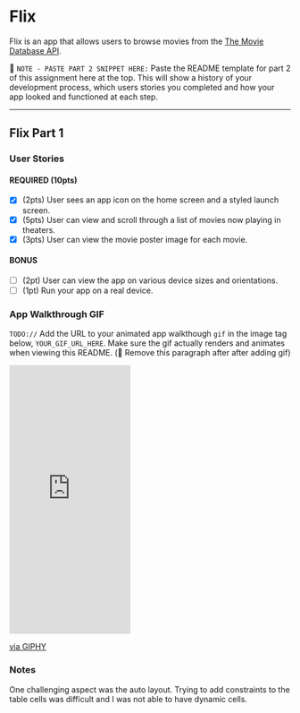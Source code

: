 # Flix

Flix is an app that allows users to browse movies from the [The Movie Database API](http://docs.themoviedb.apiary.io/#).

📝 `NOTE - PASTE PART 2 SNIPPET HERE:` Paste the README template for part 2 of this assignment here at the top. This will show a history of your development process, which users stories you completed and how your app looked and functioned at each step.

---

## Flix Part 1

### User Stories
#### REQUIRED (10pts)
- [x] (2pts) User sees an app icon on the home screen and a styled launch screen.
- [x] (5pts) User can view and scroll through a list of movies now playing in theaters.
- [x] (3pts) User can view the movie poster image for each movie.

#### BONUS
- [ ] (2pt) User can view the app on various device sizes and orientations.
- [ ] (1pt) Run your app on a real device.

### App Walkthrough GIF
`TODO://` Add the URL to your animated app walkthough `gif` in the image tag below, `YOUR_GIF_URL_HERE`. Make sure the gif actually renders and animates when viewing this README. (🚫 Remove this paragraph after after adding gif)

<iframe src="https://giphy.com/embed/ZmVMoKEmv2CHvcBOqh" width="217" height="480" frameBorder="0" 
class="giphy-embed" allowFullScreen></iframe><p><a href="https://giphy.com/gifs/ZmVMoKEmv2CHvcBOqh">via 
 GIPHY</a></p>

### Notes
One challenging aspect was the auto layout. Trying to add constraints to the table cells was difficult
and I was not able to have dynamic cells. 

